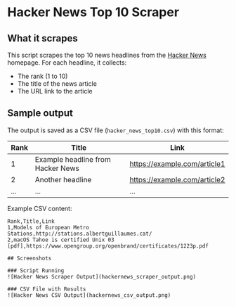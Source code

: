 # Hacker News Top 10 Scraper

## What it scrapes  
This script scrapes the top 10 news headlines from the [Hacker News](https://news.ycombinator.com/) homepage. For each headline, it collects:  
- The rank (1 to 10)  
- The title of the news article  
- The URL link to the article

## Sample output  
The output is saved as a CSV file (`hacker_news_top10.csv`) with this format:

| Rank | Title                                    | Link                                  |
|-------|-----------------------------------------|-------------------------------------|
| 1     | Example headline from Hacker News       | https://example.com/article1         |
| 2     | Another headline                        | https://example.com/article2         |
| ...   | ...                                     | ...                                 |

Example CSV content:

```csv
Rank,Title,Link
1,Models of European Metro Stations,http://stations.albertguillaumes.cat/
2,macOS Tahoe is certified Unix 03 [pdf],https://www.opengroup.org/openbrand/certificates/1223p.pdf

## Screenshots

### Script Running
![Hacker News Scraper Output](hackernews_scraper_output.png)

### CSV File with Results
![Hacker News CSV Output](hackernews_csv_output.png)